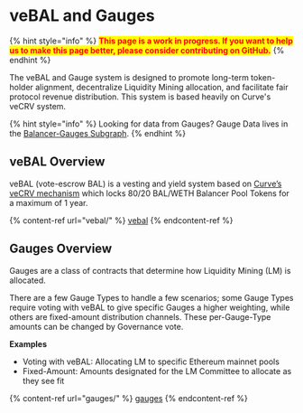 # veBAL and Gauges

{% hint style="info" %}
<mark style="color:red;">**This page is a work in progress. If you want to help us to make this page better, please consider contributing on GitHub.**</mark>
{% endhint %}

The veBAL and Gauge system is designed to promote long-term token-holder alignment, decentralize Liquidity Mining allocation, and facilitate fair protocol revenue distribution. This system is based heavily on Curve's veCRV system.

{% hint style="info" %}
Looking for data from Gauges? Gauge Data lives in the [Balancer-Gauges Subgraph](https://thegraph.com/hosted-service/subgraph/balancer-labs/balancer-gauges).
{% endhint %}

## veBAL Overview

veBAL (vote-escrow BAL) is a vesting and yield system based on [Curve’s veCRV mechanism](https://curve.readthedocs.io/dao-vecrv.html) which locks 80/20 BAL/WETH Balancer Pool Tokens for a maximum of 1 year.

{% content-ref url="vebal/" %}
[vebal](vebal/)
{% endcontent-ref %}

## Gauges Overview

Gauges are a class of contracts that determine how Liquidity Mining (LM) is allocated.

There are a few Gauge Types to handle a few scenarios; some Gauge Types require voting with veBAL to give specific Gauges a higher weighting, while others are fixed-amount distribution channels. These per-Gauge-Type amounts can be changed by Governance vote.

**Examples**

* Voting with veBAL: Allocating LM to specific Ethereum mainnet pools
* Fixed-Amount: Amounts designated for the LM Committee to allocate as they see fit

{% content-ref url="gauges/" %}
[gauges](gauges/)
{% endcontent-ref %}
